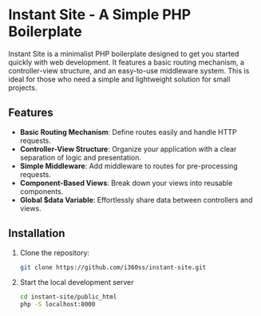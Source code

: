 # Instant Site - A Simple PHP Boilerplate

Instant Site is a minimalist PHP boilerplate designed to get you started quickly with web development. It features a basic routing mechanism, a controller-view structure, and an easy-to-use middleware system. This is ideal for those who need a simple and lightweight solution for small projects.

## Features

- **Basic Routing Mechanism**: Define routes easily and handle HTTP requests.
- **Controller-View Structure**: Organize your application with a clear separation of logic and presentation.
- **Simple Middleware**: Add middleware to routes for pre-processing requests.
- **Component-Based Views**: Break down your views into reusable components.
- **Global $data Variable**: Effortlessly share data between controllers and views.

## Installation

1. Clone the repository:
   ```sh
   git clone https://github.com/i360ss/instant-site.git

2. Start the local development server
   ```sh
   cd instant-site/public_html
   php -S localhost:8000
